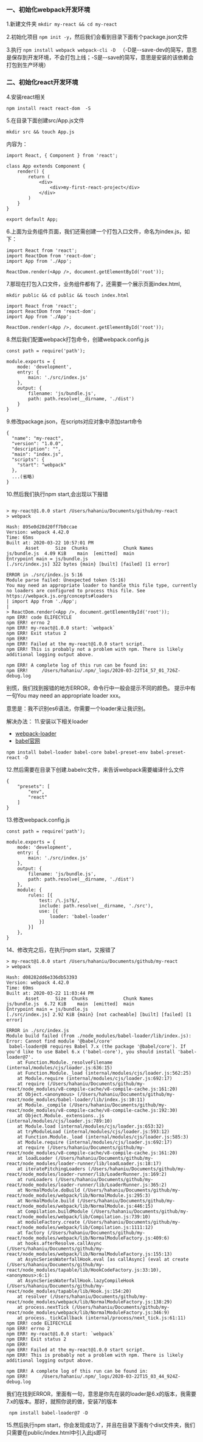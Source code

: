 ### 一、初始化webpack开发环境
1.新建文件夹 ```mkdir my-react && cd my-react```

2.初始化项目 ```npm init -y```，然后我们会看到目录下面有个package.json文件

3.执行
```npm install webpack webpack-cli -D ```
（-D是--save-dev的简写，意思是保存到开发环境，不会打包上线；-S是--save的简写，意思是安装的该依赖会打包到生产环境）

### 二、初始化react开发环境

4.安装react相关 
```
npm install react react-dom  -S 
```

5.在目录下面创建src/App.js文件
```
mkdir src && touch App.js
```
内容为：
```
import React, { Component } from 'react';

class App extends Component {
    render() {
        return (
            <div>
                <div>my-first-react-project</div>
            </div>
        )
    }
}

export default App;
```
6.上面为业务组件页面，我们还需创建一个打包入口文件，命名为index.js，如下：
```
import React from 'react';
import ReactDom from 'react-dom';
import App from './App';

ReactDom.render(<App />, document.getElementById('root'));
```
7.那现在打包入口文件，业务组件都有了，还需要一个展示页面index.html,
```
mkdir public && cd public && touch index.html
```
```
import React from 'react';
import ReactDom from 'react-dom';
import App from './App';

ReactDom.render(<App />, document.getElementById('root'));
```
8.然后我们配置webpack打包命令，创建webpack.config.js
```
const path = require('path');

module.exports = {
	mode: 'development',
	entry: {
		main: './src/index.js'
	},
	output: {
		filename: 'js/bundle.js',
		path: path.resolve(__dirname, './dist')
    }
}
```
9.修改package.json，在scripts对应对象中添加start命令
```
{
  "name": "my-react",
  "version": "1.0.0",
  "description": "",
  "main": "index.js",
  "scripts": {
    "start": "webpack"
  },
  ...(省略)
}

```
10.然后我们执行npm start,会出现以下报错
```

> my-react@1.0.0 start /Users/hahaniu/Documents/github/my-react
> webpack

Hash: 895e0d28d20ff7b0ccae
Version: webpack 4.42.0
Time: 65ms
Built at: 2020-03-22 10:57:01 PM
       Asset      Size  Chunks             Chunk Names
js/bundle.js  4.09 KiB    main  [emitted]  main
Entrypoint main = js/bundle.js
[./src/index.js] 322 bytes {main} [built] [failed] [1 error]

ERROR in ./src/index.js 5:16
Module parse failed: Unexpected token (5:16)
You may need an appropriate loader to handle this file type, currently no loaders are configured to process this file. See https://webpack.js.org/concepts#loaders
| import App from './App';
| 
> ReactDom.render(<App />, document.getElementById('root'));
npm ERR! code ELIFECYCLE
npm ERR! errno 2
npm ERR! my-react@1.0.0 start: `webpack`
npm ERR! Exit status 2
npm ERR! 
npm ERR! Failed at the my-react@1.0.0 start script.
npm ERR! This is probably not a problem with npm. There is likely additional logging output above.

npm ERR! A complete log of this run can be found in:
npm ERR!     /Users/hahaniu/.npm/_logs/2020-03-22T14_57_01_726Z-debug.log
```
别慌，我们找到报错的地方ERROR，命令行中一般会提示不同的颜色。
提示中有一句You may need an appropriate loader xxx。

意思是：我不识别es6语法，你需要一个loader来让我识别。

解决办法：
11.安装以下相关loader 

* [webpack-loader](https://www.webpackjs.com/loaders/babel-loader/)
* [babel官网](https://www.babeljs.cn/)
```
npm install babel-loader babel-core babel-preset-env babel-preset-react -D
```
12.然后需要在目录下创建.babelrc文件，来告诉webpack需要编译什么文件
```
{
    "presets": [
        "env",
        "react"
    ]
}
```
13.修改webpack.config.js
```
const path = require('path');

module.exports = {
	mode: 'development',
	entry: {
		main: './src/index.js'
	},
	output: {
		filename: 'js/bundle.js',
		path: path.resolve(__dirname, './dist')
    },
    module: {
		rules: [{ 
			test: /\.js?$/, 
			include: path.resolve(__dirname, './src'),
			use: [{
				loader: 'babel-loader'
			}]
		}]
	},
}
```
14、修改完之后，在执行npm start，又报错了
```
> my-react@1.0.0 start /Users/hahaniu/Documents/github/my-react
> webpack

Hash: d08282dd6e336db53393
Version: webpack 4.42.0
Time: 69ms
Built at: 2020-03-22 11:03:44 PM
       Asset      Size  Chunks             Chunk Names
js/bundle.js  6.72 KiB    main  [emitted]  main
Entrypoint main = js/bundle.js
[./src/index.js] 2.92 KiB {main} [not cacheable] [built] [failed] [1 error]

ERROR in ./src/index.js
Module build failed (from ./node_modules/babel-loader/lib/index.js):
Error: Cannot find module '@babel/core'
 babel-loader@8 requires Babel 7.x (the package '@babel/core'). If you'd like to use Babel 6.x ('babel-core'), you should install 'babel-loader@7'.
    at Function.Module._resolveFilename (internal/modules/cjs/loader.js:636:15)
    at Function.Module._load (internal/modules/cjs/loader.js:562:25)
    at Module.require (internal/modules/cjs/loader.js:692:17)
    at require (/Users/hahaniu/Documents/github/my-react/node_modules/v8-compile-cache/v8-compile-cache.js:161:20)
    at Object.<anonymous> (/Users/hahaniu/Documents/github/my-react/node_modules/babel-loader/lib/index.js:10:11)
    at Module._compile (/Users/hahaniu/Documents/github/my-react/node_modules/v8-compile-cache/v8-compile-cache.js:192:30)
    at Object.Module._extensions..js (internal/modules/cjs/loader.js:789:10)
    at Module.load (internal/modules/cjs/loader.js:653:32)
    at tryModuleLoad (internal/modules/cjs/loader.js:593:12)
    at Function.Module._load (internal/modules/cjs/loader.js:585:3)
    at Module.require (internal/modules/cjs/loader.js:692:17)
    at require (/Users/hahaniu/Documents/github/my-react/node_modules/v8-compile-cache/v8-compile-cache.js:161:20)
    at loadLoader (/Users/hahaniu/Documents/github/my-react/node_modules/loader-runner/lib/loadLoader.js:18:17)
    at iteratePitchingLoaders (/Users/hahaniu/Documents/github/my-react/node_modules/loader-runner/lib/LoaderRunner.js:169:2)
    at runLoaders (/Users/hahaniu/Documents/github/my-react/node_modules/loader-runner/lib/LoaderRunner.js:365:2)
    at NormalModule.doBuild (/Users/hahaniu/Documents/github/my-react/node_modules/webpack/lib/NormalModule.js:295:3)
    at NormalModule.build (/Users/hahaniu/Documents/github/my-react/node_modules/webpack/lib/NormalModule.js:446:15)
    at Compilation.buildModule (/Users/hahaniu/Documents/github/my-react/node_modules/webpack/lib/Compilation.js:739:10)
    at moduleFactory.create (/Users/hahaniu/Documents/github/my-react/node_modules/webpack/lib/Compilation.js:1111:12)
    at factory (/Users/hahaniu/Documents/github/my-react/node_modules/webpack/lib/NormalModuleFactory.js:409:6)
    at hooks.afterResolve.callAsync (/Users/hahaniu/Documents/github/my-react/node_modules/webpack/lib/NormalModuleFactory.js:155:13)
    at AsyncSeriesWaterfallHook.eval [as callAsync] (eval at create (/Users/hahaniu/Documents/github/my-react/node_modules/tapable/lib/HookCodeFactory.js:33:10), <anonymous>:6:1)
    at AsyncSeriesWaterfallHook.lazyCompileHook (/Users/hahaniu/Documents/github/my-react/node_modules/tapable/lib/Hook.js:154:20)
    at resolver (/Users/hahaniu/Documents/github/my-react/node_modules/webpack/lib/NormalModuleFactory.js:138:29)
    at process.nextTick (/Users/hahaniu/Documents/github/my-react/node_modules/webpack/lib/NormalModuleFactory.js:346:9)
    at process._tickCallback (internal/process/next_tick.js:61:11)
npm ERR! code ELIFECYCLE
npm ERR! errno 2
npm ERR! my-react@1.0.0 start: `webpack`
npm ERR! Exit status 2
npm ERR! 
npm ERR! Failed at the my-react@1.0.0 start script.
npm ERR! This is probably not a problem with npm. There is likely additional logging output above.

npm ERR! A complete log of this run can be found in:
npm ERR!     /Users/hahaniu/.npm/_logs/2020-03-22T15_03_44_924Z-debug.log
```
我们在找到ERROR，里面有一句，意思是你先在装的loader是6.x的版本，我需要7.x的版本。那好，就照你说的做，安装7的版本

```
 npm install babel-loader@7 -D   
```
15.然后执行npm start，你会发现成功了，并且在目录下面有个dist文件夹，我们只需要在public/index.html中引入此js即可
